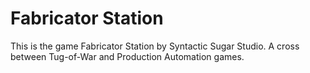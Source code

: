 # Fabricator Station
This is the game Fabricator Station by Syntactic Sugar Studio. A cross between Tug-of-War and Production Automation games.
